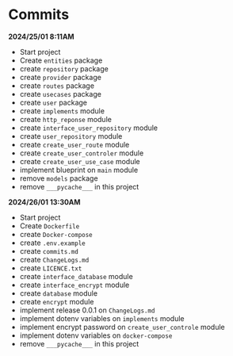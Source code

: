 
# Commits

**2024/25/01 8:11AM**
- Start project
- Create `entities` package
- create `repository` package
- create `provider` package
- create `routes` package
- create `usecases` package
- create `user` package
- create `implements` module
- create `http_reponse` module 
- create `interface_user_repository` module
- create `user_repository` module
- create `create_user_route` module
- create `create_user_controler` module
- create `create_user_use_case` module
- implement blueprint on `main` module
- remove `models` package
- remove `___pycache___` in this project

**2024/26/01 13:30AM**
- Start project
- Create `Dockerfile` 
- create `Docker-compose` 
- create `.env.example` 
- create `commits.md` 
- create `ChangeLogs.md` 
- create `LICENCE.txt` 
- create `interface_database` module
- create `interface_encrypt` module
- create `database` module
- create `encrypt` module
- implement release 0.0.1 on `ChangeLogs.md`
- implement dotenv variables on `implements` module
- implement encrypt password  on `create_user_controle` module
- implement dotenv variables on `docker-compose` 
- remove `___pycache___` in this project